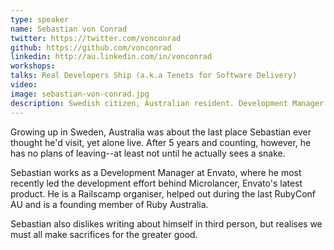 ```yaml
---
type: speaker
name: Sebastian von Conrad
twitter: https://twitter.com/vonconrad
github: https://github.com/vonconrad
linkedin: http://au.linkedin.com/in/vonconrad
workshops:
talks: Real Developers Ship (a.k.a Tenets for Software Delivery)
video: 
image: sebastian-von-conrad.jpg
description: Swedish citizen, Australian resident. Development Manager at @envato and @microlancerbeta.
---
```


Growing up in Sweden, Australia was about the last place Sebastian ever thought he'd visit, yet alone live. After 5 years and counting, however, he has no plans of leaving--at least not until he actually sees a snake.

Sebastian works as a Development Manager at Envato, where he most recently led the development effort behind Microlancer, Envato's latest product. He is a Railscamp organiser, helped out during the last RubyConf AU and is a founding member of Ruby Australia.

Sebastian also dislikes writing about himself in third person, but realises we must all make sacrifices for the greater good.
